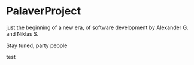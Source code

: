 # PalaverProject

just the beginning of a new era, of software development by Alexander G. and Niklas S.

Stay tuned, party people

test

